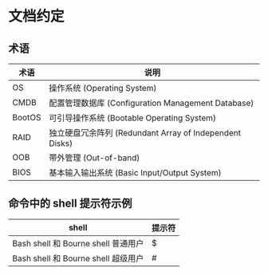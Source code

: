 # 文档约定

## 术语

术语 | 说明
--- | ---
OS | 操作系统 (Operating System) 
CMDB | 配置管理数据库 (Configuration Management Database) 
BootOS | 可引导操作系统 (Bootable Operating System) 
RAID | 独立硬盘冗余阵列 (Redundant Array of Independent Disks) 
OOB | 带外管理 (Out-of-band) 
BIOS | 基本输入输出系统 (Basic Input/Output System) 


## 命令中的 shell 提示符示例

shell | 提示符
--- | ---
Bash shell 和 Bourne shell 普通用户 | $ 
Bash shell 和 Bourne shell 超级用户 | #